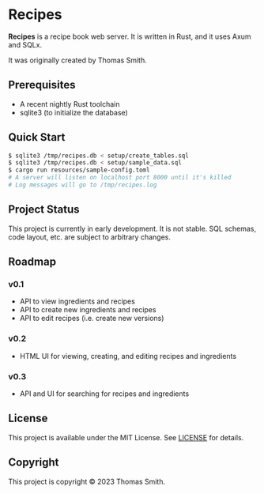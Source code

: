 # Recipes
**Recipes** is a recipe book web server. It is written in Rust, and it uses Axum
and SQLx.

It was originally created by Thomas Smith.

## Prerequisites
- A recent nightly Rust toolchain
- sqlite3 (to initialize the database)

## Quick Start
```sh
$ sqlite3 /tmp/recipes.db < setup/create_tables.sql
$ sqlite3 /tmp/recipes.db < setup/sample_data.sql
$ cargo run resources/sample-config.toml
# A server will listen on localhost port 8000 until it's killed
# Log messages will go to /tmp/recipes.log
```

## Project Status
This project is currently in early development. It is not stable. SQL schemas,
code layout, etc. are subject to arbitrary changes.

## Roadmap
### v0.1
- API to view ingredients and recipes
- API to create new ingredients and recipes
- API to edit recipes (i.e. create new versions)

### v0.2
- HTML UI for viewing, creating, and editing recipes and ingredients

### v0.3
- API and UI for searching for recipes and ingredients

## License
This project is available under the MIT License. See [LICENSE](./LICENSE) for
details.

## Copyright
This project is copyright © 2023 Thomas Smith.
